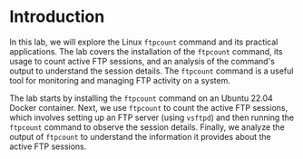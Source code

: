 # Introduction

In this lab, we will explore the Linux `ftpcount` command and its practical applications. The lab covers the installation of the `ftpcount` command, its usage to count active FTP sessions, and an analysis of the command's output to understand the session details. The `ftpcount` command is a useful tool for monitoring and managing FTP activity on a system.

The lab starts by installing the `ftpcount` command on an Ubuntu 22.04 Docker container. Next, we use `ftpcount` to count the active FTP sessions, which involves setting up an FTP server (using `vsftpd`) and then running the `ftpcount` command to observe the session details. Finally, we analyze the output of `ftpcount` to understand the information it provides about the active FTP sessions.
